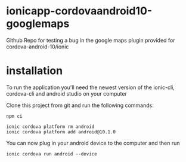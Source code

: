 # ionicapp-cordovaandroid10-googlemaps
Github Repo for testing a bug in the google maps plugin provided for cordova-android-10/ionic

# installation
To run the application you'll need the newest version of the ionic-cli, cordova-cli and android studio on your computer

Clone this project from git and run the following commands: 
```
npm ci
```

```
ionic cordova platform rm android
ionic cordova platform add android@10.1.0
```

You can now plug in your android device to the computer and then run
```
ionic cordova run android --device
```


